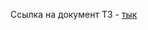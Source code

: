 Ссылка на документ ТЗ - [тык](https://docs.yandex.ru/docs/view?url=ya-disk-public%3A%2F%2FisWHXuM2ECm%2BItXxtyfsox9GuUPLTKK0N5EcStlMcL7HbRrP8GARg%2BAkLsH4kikEq%2FJ6bpmRyOJonT3VoXnDag%3D%3D&name=%D0%A2%D0%B5%D1%81%D1%82%D0%BE%D0%B2%D0%BE%D0%B5%20%D0%B7%D0%B0%D0%B4%D0%B0%D0%BD%D0%B8%D0%B5%20Frontend.docx&nosw=1)

